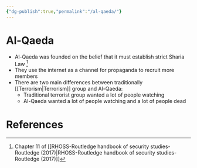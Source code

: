 ```yaml
---
{"dg-publish":true,"permalink":"/al-qaeda/"}
---
```


# Al-Qaeda

- Al-Qaeda was founded on the belief that it must establish strict Sharia Law [^1]
- They use the internet as a channel for propaganda to recruit more members
- There are two main differences between traditionally [[Terrorism\|Terrorism]] group and Al-Qaeda:
    - Traditional terrorist group wanted a lot of people watching
    - Al-Qaeda wanted a lot of people watching and a lot of people dead

# References

[^1]: Chapter 11 of [[RHOSS-Routledge handbook of security studies-Routledge (2017)\|RHOSS-Routledge handbook of security studies-Routledge (2017)]]